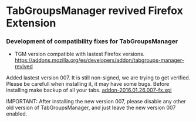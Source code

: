 # TabGroupsManager revived Firefox Extension #

### Development of compatibility fixes for TabGroupsManager ###

* TGM version compatible with lastest Firefox versions.
https://addons.mozilla.org/es/developers/addon/tabgroups-manager-revived


Added lastest version 007. It is still non-signed, we are trying to get verified. Please be carefull when installing it, it may have some bugs. Before installing make backup of all your tabs.
[addon-2016.01.26.007-fx.xpi](https://bitbucket.org/tabgroupsmanager/tabgroupsmanager/downloads/addon-2016.01.26.007-fx.xpi)

IMPORTANT:
After installing the new version 007, please disable any other old version of TabGroupsManager, and just leave the new version 007 enabled.